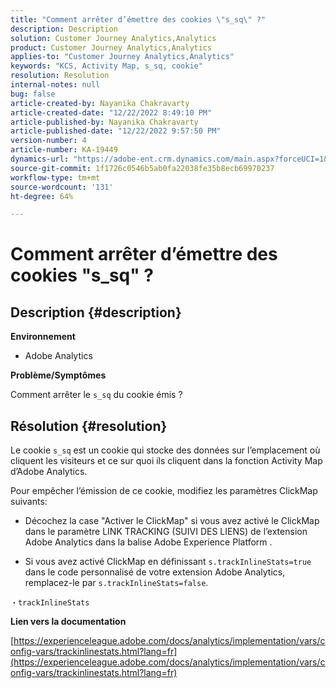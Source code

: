 ```yaml
---
title: "Comment arrêter d’émettre des cookies \"s_sq\" ?"
description: Description
solution: Customer Journey Analytics,Analytics
product: Customer Journey Analytics,Analytics
applies-to: "Customer Journey Analytics,Analytics"
keywords: "KCS, Activity Map, s_sq, cookie"
resolution: Resolution
internal-notes: null
bug: false
article-created-by: Nayanika Chakravarty
article-created-date: "12/22/2022 8:49:10 PM"
article-published-by: Nayanika Chakravarty
article-published-date: "12/22/2022 9:57:50 PM"
version-number: 4
article-number: KA-19449
dynamics-url: "https://adobe-ent.crm.dynamics.com/main.aspx?forceUCI=1&pagetype=entityrecord&etn=knowledgearticle&id=43202d12-3a82-ed11-81ac-6045bd006e5a"
source-git-commit: 1f1726c0546b5ab0fa22038fe35b8ecb69970237
workflow-type: tm+mt
source-wordcount: '131'
ht-degree: 64%

---
```


# Comment arrêter d’émettre des cookies &quot;s_sq&quot; ?

## Description {#description}


<b>Environnement</b>

- Adobe Analytics

<b>Problème/Symptômes</b>

Comment arrêter le `s_sq` du cookie émis ?


## Résolution {#resolution}


Le cookie `s_sq` est un cookie qui stocke des données sur l’emplacement où cliquent les visiteurs et ce sur quoi ils cliquent dans la fonction Activity Map d’Adobe Analytics.

Pour empêcher l’émission de ce cookie, modifiez les paramètres ClickMap suivants:

- Décochez la case &quot;Activer le ClickMap&quot; si vous avez activé le ClickMap dans le paramètre LINK TRACKING (SUIVI DES LIENS) de l’extension Adobe Analytics dans la balise Adobe Experience Platform .

- Si vous avez activé ClickMap en définissant `s.trackInlineStats=true` dans le code personnalisé de votre extension Adobe Analytics, remplacez-le par `s.trackInlineStats=false`.

`・trackInlineStats`

<b>Lien vers la documentation</b>

[https://experienceleague.adobe.com/docs/analytics/implementation/vars/config-vars/trackinlinestats.html?lang=fr](https://experienceleague.adobe.com/docs/analytics/implementation/vars/config-vars/trackinlinestats.html?lang=fr)

